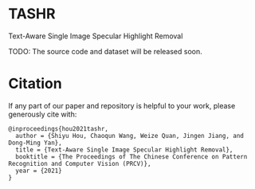 # TASHR
Text-Aware Single Image Specular Highlight Removal

TODO: The source code and dataset will be released soon.

# Citation

If any part of our paper and repository is helpful to your work, please generously cite with:

```
@inproceedings{hou2021tashr,
  author = {Shiyu Hou, Chaoqun Wang, Weize Quan, Jingen Jiang, and Dong-Ming Yan},
  title = {Text-Aware Single Image Specular Highlight Removal},
  booktitle = {The Proceedings of The Chinese Conference on Pattern Recognition and Computer Vision (PRCV)},
  year = {2021}
}
```
